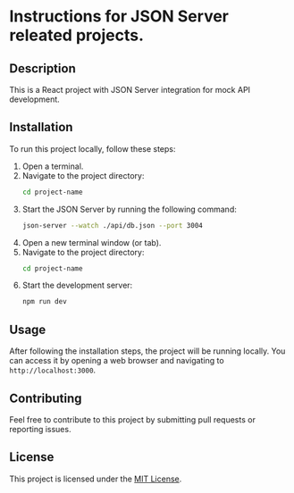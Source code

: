 # Instructions for JSON Server releated projects.

## Description

This is a React project with JSON Server integration for mock API development.

## Installation

To run this project locally, follow these steps:

1. Open a terminal.
2. Navigate to the project directory:
    ```bash
    cd project-name
    ```
3. Start the JSON Server by running the following command:
    ```bash
    json-server --watch ./api/db.json --port 3004
    ```
4. Open a new terminal window (or tab).
5. Navigate to the project directory:
    ```bash
    cd project-name
    ```
6. Start the development server:
    ```bash
    npm run dev
    ```

## Usage

After following the installation steps, the project will be running locally. You can access it by opening a web browser and navigating to `http://localhost:3000`.

## Contributing

Feel free to contribute to this project by submitting pull requests or reporting issues.

## License

This project is licensed under the [MIT License](LICENSE).

